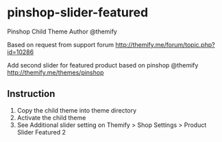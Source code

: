 pinshop-slider-featured
=======================

Pinshop Child Theme
Author @themify

Based on request from support forum http://themify.me/forum/topic.php?id=10286

Add second slider for featured product based on pinshop @themify http://themify.me/themes/pinshop

## Instruction

1. Copy the child theme into theme directory
2. Activate the child theme
3. See Additional slider setting on Themify > Shop Settings > Product Slider Featured 2
